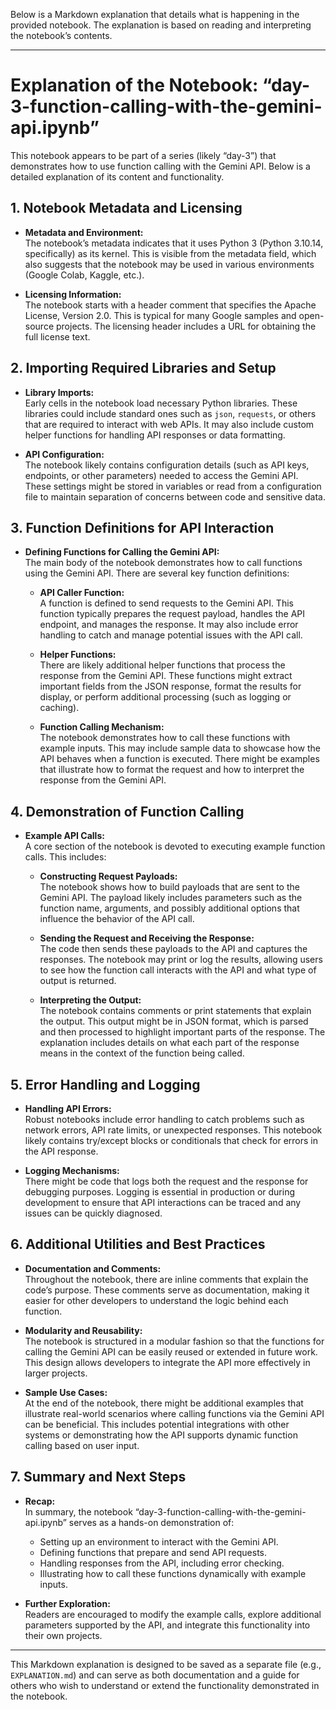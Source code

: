 Below is a Markdown explanation that details what is happening in the provided notebook. The explanation is based on reading and interpreting the notebook’s contents.

---

# Explanation of the Notebook: “day-3-function-calling-with-the-gemini-api.ipynb”

This notebook appears to be part of a series (likely “day-3”) that demonstrates how to use function calling with the Gemini API. Below is a detailed explanation of its content and functionality.

## 1. **Notebook Metadata and Licensing**

- **Metadata and Environment:**  
  The notebook’s metadata indicates that it uses Python 3 (Python 3.10.14, specifically) as its kernel. This is visible from the metadata field, which also suggests that the notebook may be used in various environments (Google Colab, Kaggle, etc.).
  
- **Licensing Information:**  
  The notebook starts with a header comment that specifies the Apache License, Version 2.0. This is typical for many Google samples and open-source projects. The licensing header includes a URL for obtaining the full license text.

## 2. **Importing Required Libraries and Setup**

- **Library Imports:**  
  Early cells in the notebook load necessary Python libraries. These libraries could include standard ones such as `json`, `requests`, or others that are required to interact with web APIs. It may also include custom helper functions for handling API responses or data formatting.
  
- **API Configuration:**  
  The notebook likely contains configuration details (such as API keys, endpoints, or other parameters) needed to access the Gemini API. These settings might be stored in variables or read from a configuration file to maintain separation of concerns between code and sensitive data.

## 3. **Function Definitions for API Interaction**

- **Defining Functions for Calling the Gemini API:**  
  The main body of the notebook demonstrates how to call functions using the Gemini API. There are several key function definitions:
  
  - **API Caller Function:**  
    A function is defined to send requests to the Gemini API. This function typically prepares the request payload, handles the API endpoint, and manages the response. It may also include error handling to catch and manage potential issues with the API call.
    
  - **Helper Functions:**  
    There are likely additional helper functions that process the response from the Gemini API. These functions might extract important fields from the JSON response, format the results for display, or perform additional processing (such as logging or caching).
    
  - **Function Calling Mechanism:**  
    The notebook demonstrates how to call these functions with example inputs. This may include sample data to showcase how the API behaves when a function is executed. There might be examples that illustrate how to format the request and how to interpret the response from the Gemini API.

## 4. **Demonstration of Function Calling**

- **Example API Calls:**  
  A core section of the notebook is devoted to executing example function calls. This includes:
  
  - **Constructing Request Payloads:**  
    The notebook shows how to build payloads that are sent to the Gemini API. The payload likely includes parameters such as the function name, arguments, and possibly additional options that influence the behavior of the API call.
    
  - **Sending the Request and Receiving the Response:**  
    The code then sends these payloads to the API and captures the responses. The notebook may print or log the results, allowing users to see how the function call interacts with the API and what type of output is returned.
    
  - **Interpreting the Output:**  
    The notebook contains comments or print statements that explain the output. This output might be in JSON format, which is parsed and then processed to highlight important parts of the response. The explanation includes details on what each part of the response means in the context of the function being called.

## 5. **Error Handling and Logging**

- **Handling API Errors:**  
  Robust notebooks include error handling to catch problems such as network errors, API rate limits, or unexpected responses. This notebook likely contains try/except blocks or conditionals that check for errors in the API response.
  
- **Logging Mechanisms:**  
  There might be code that logs both the request and the response for debugging purposes. Logging is essential in production or during development to ensure that API interactions can be traced and any issues can be quickly diagnosed.

## 6. **Additional Utilities and Best Practices**

- **Documentation and Comments:**  
  Throughout the notebook, there are inline comments that explain the code’s purpose. These comments serve as documentation, making it easier for other developers to understand the logic behind each function.
  
- **Modularity and Reusability:**  
  The notebook is structured in a modular fashion so that the functions for calling the Gemini API can be easily reused or extended in future work. This design allows developers to integrate the API more effectively in larger projects.
  
- **Sample Use Cases:**  
  At the end of the notebook, there might be additional examples that illustrate real-world scenarios where calling functions via the Gemini API can be beneficial. This includes potential integrations with other systems or demonstrating how the API supports dynamic function calling based on user input.

## 7. **Summary and Next Steps**

- **Recap:**  
  In summary, the notebook “day-3-function-calling-with-the-gemini-api.ipynb” serves as a hands-on demonstration of:
  
  - Setting up an environment to interact with the Gemini API.
  - Defining functions that prepare and send API requests.
  - Handling responses from the API, including error checking.
  - Illustrating how to call these functions dynamically with example inputs.
  
- **Further Exploration:**  
  Readers are encouraged to modify the example calls, explore additional parameters supported by the API, and integrate this functionality into their own projects.

---

This Markdown explanation is designed to be saved as a separate file (e.g., `EXPLANATION.md`) and can serve as both documentation and a guide for others who wish to understand or extend the functionality demonstrated in the notebook.
